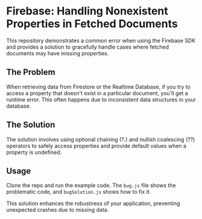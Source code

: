 # Firebase: Handling Nonexistent Properties in Fetched Documents

This repository demonstrates a common error when using the Firebase SDK and provides a solution to gracefully handle cases where fetched documents may have missing properties.

## The Problem

When retrieving data from Firestore or the Realtime Database, if you try to access a property that doesn't exist in a particular document, you'll get a runtime error.  This often happens due to inconsistent data structures in your database.

## The Solution

The solution involves using optional chaining (?.) and nullish coalescing (??) operators to safely access properties and provide default values when a property is undefined.

## Usage

Clone the repo and run the example code. The `bug.js` file shows the problematic code, and `bugSolution.js` shows how to fix it.

This solution enhances the robustness of your application, preventing unexpected crashes due to missing data.
